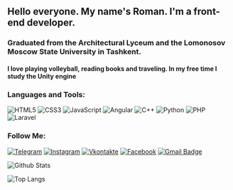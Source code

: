 
## Hello everyone. My name's Roman. I'm a front-end developer.
### Graduated from the Architectural Lyceum and the Lomonosov Moscow State University in Tashkent.
#### I love playing volleyball, reading books and traveling. In my free time I study the Unity engine

### Languages and Tools:
![HTML5](https://img.shields.io/badge/-HTML5-E34F26?style=flat-square&logo=html5&logoColor=white)
![CSS3](https://img.shields.io/badge/-CSS3-1572B6?style=flat-square&logo=css3)
![JavaScript](https://img.shields.io/badge/-JavaScript-black?style=flat-square&logo=javascript)
![Angular](https://img.shields.io/badge/-Angular-black?style=flat-square&logo=angular)
![C++](https://img.shields.io/badge/-C++-00599C?style=flat-square&logo=c)
![Python](https://img.shields.io/badge/-Python-black?style=flat-square&logo=Python)
![PHP](https://img.shields.io/badge/-PHP-black?style=flat-square&logo=PHP)
![Laravel](https://img.shields.io/badge/-Laravel-black?style=flat-square&logo=Laravel)


### Follow Me:
[![Telegram](https://img.shields.io/badge/-Telegram-090909?style=for-the-badge&logo=telegram&logoColor=27A0D9)](https://t.me/Soin_Roman)
[![Instagram](https://img.shields.io/badge/-Instagram-090909?style=for-the-badge&logo=instagram&logoColor=B4068E)](https://www.instagram.com/soin_roman/)
[![Vkontakte](https://img.shields.io/badge/-Vkontakte-090909?style=for-the-badge&logo=Vk&logoColor=4F7DB3)](https://vk.com/soin_roman)
[![Facebook](https://img.shields.io/badge/-Facebook-090909?style=for-the-badge&logo=Facebook&logoColor=1195F5)](https://www.facebook.com/soinroman/)
[![Gmail Badge](https://img.shields.io/badge/-SoinRoman-090909?style=for-the-badge&logo=gmail&logoColor=red&link=mailto:soinroma26@gmail.com)](mailto:soinroma26@gmail.com)

![Github Stats](https://github-readme-stats.vercel.app/api?username=SoinRoma&anuraghazra&show_icons=true&theme=dark&hide=contribs&card_width=500)

![Top Langs](https://github-readme-stats.vercel.app/api/top-langs/?username=SoinRoma&layout=compact&theme=dark&card_width=445&line_height=150&hide=css,scss,html&langs_count=10)



